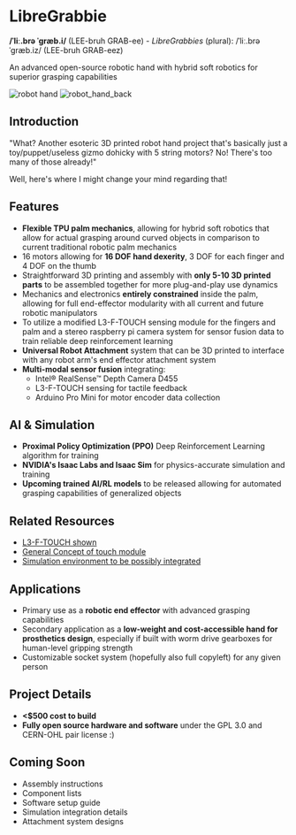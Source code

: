 # LibreGrabbie

**/ˈliː.brə ˈɡræb.i/** (LEE-bruh GRAB-ee) - *LibreGrabbies* (plural): /ˈliː.brə ˈɡræb.iz/ (LEE-bruh GRAB-eez)

An advanced open-source robotic hand with hybrid soft robotics for superior grasping capabilities

![robot hand](https://github.com/user-attachments/assets/74bdee07-ca2a-47cd-8f38-99ab58790e74)
![robot_hand_back](https://github.com/user-attachments/assets/3834614a-edf5-4b00-b480-64521c76e71a)

## Introduction

"What? Another esoteric 3D printed robot hand project that's basically just a toy/puppet/useless gizmo dohicky with 5 string motors? No! There's too many of those already!"

Well, here's where I might change your mind regarding that!

## Features

- **Flexible TPU palm mechanics**, allowing for hybrid soft robotics that allow for actual grasping around curved objects in comparison to current traditional robotic palm mechanics
- 16 motors allowing for **16 DOF hand dexerity**, 3 DOF for each finger and 4 DOF on the thumb
- Straightforward 3D printing and assembly with **only 5-10 3D printed parts** to be assembled together for more plug-and-play use dynamics
- Mechanics and electronics **entirely constrained** inside the palm, allowing for full end-effector modularity with all current and future robotic manipulators
- To utilize a modified L3-F-TOUCH sensing module for the fingers and palm and a stereo raspberry pi camera system for sensor fusion data to train reliable deep reinforcement learning 
- **Universal Robot Attachment** system that can be 3D printed to interface with any robot arm's end effector attachment system
- **Multi-modal sensor fusion** integrating:
  - Intel® RealSense™ Depth Camera D455
  - L3-F-TOUCH sensing for tactile feedback
  - Arduino Pro Mini for motor encoder data collection

## AI & Simulation

- **Proximal Policy Optimization (PPO)** Deep Reinforcement Learning algorithm for training
- **NVIDIA's Isaac Labs and Isaac Sim** for physics-accurate simulation and training
- **Upcoming trained AI/RL models** to be released allowing for automated grasping capabilities of generalized objects

## Related Resources

- [L3-F-TOUCH shown](https://youtu.be/ASt3WRFcAxU?si=XV7Dn4dw2RqogxgP)
- [General Concept of touch module](https://youtu.be/qtQ4rK66vlE?si=lcGbKkfz59pFsFFY)
- [Simulation environment to be possibly integrated](https://github.com/facebookresearch/tacto)

## Applications

- Primary use as a **robotic end effector** with advanced grasping capabilities
- Secondary application as a **low-weight and cost-accessible hand for prosthetics design**, especially if built with worm drive gearboxes for human-level gripping strength
- Customizable socket system (hopefully also full copyleft) for any given person

## Project Details

- **<$500 cost to build**
- **Fully open source hardware and software** under the GPL 3.0 and CERN-OHL pair license :)

## Coming Soon

- Assembly instructions
- Component lists
- Software setup guide
- Simulation integration details
- Attachment system designs
